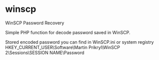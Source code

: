 # winscp
WinSCP Password Recovery

Simple PHP function for decode password saved in WinSCP.

Stored encoded password you can find in WinSCP.ini or system registry HKEY_CURRENT_USER\Software\Martin Prikryl\WinSCP 2\Sessions\SESSION NAME\Password
